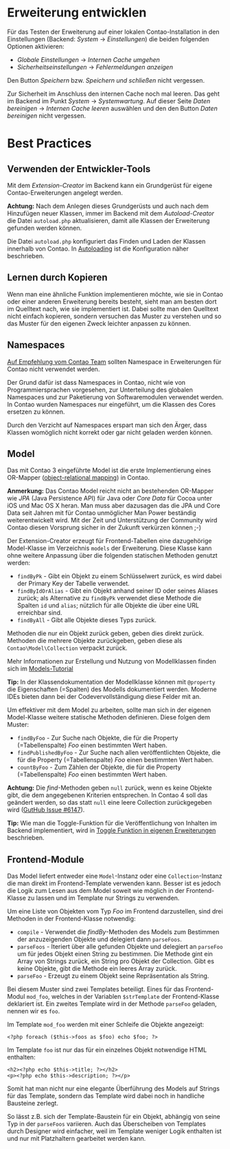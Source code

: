 # Erweiterung entwicklen

Für das Testen der Erweiterung auf einer lokalen Contao-Installation in den
Einstellungen (Backend: _System_ -> _Einstellungen_) die beiden folgenden
Optionen aktivieren:

- _Globale Einstellungen_ -> _Internen Cache umgehen_
- _Sicherheitseinstellungen_ -> _Fehlermeldungen anzeigen_

Den Button _Speichern_ bzw. _Speichern und schließen_ nicht vergessen.

Zur Sicherheit im Anschluss den internen Cache noch mal leeren. Das geht im
Backend im Punkt _System_ -> _Systemwartung_. Auf dieser Seite _Daten
bereinigen_ -> _Internen Cache leeren_ auswählen und den den Button _Daten
bereinigen_ nicht vergessen.


# Best Practices


## Verwenden der Entwickler-Tools

Mit dem _Extension-Creator_ im Backend kann ein Grundgerüst für eigene
Contao-Erweiterungen angelegt werden.

__Achtung:__ Nach dem Anlegen dieses Grundgerüsts und auch nach dem Hinzufügen
neuer Klassen, immer im Backend mit dem _Autoload-Creator_ die Datei
`autoload.php` aktualisieren, damit alle Klassen der Erweiterung gefunden werden
können.

Die Datei `autoload.php` konfiguriert das Finden und Laden der Klassen innerhalb
von Contao. In [Autoloading](Autoloading.md) ist die Konfiguration näher
beschrieben.


## Lernen durch Kopieren

Wenn man eine ähnliche Funktion implementieren möchte, wie sie in Contao oder
einer anderen Erweiterung bereits besteht, sieht man am besten dort im Quelltext
nach, wie sie implementiert ist. Dabei sollte man den Quelltext nicht einfach
kopieren, sondern versuchen das Muster zu verstehen und so das Muster für den
eigenen Zweck leichter anpassen zu können.


## Namespaces

[Auf Empfehlung vom Contao Team](https://community.contao.org/de/showthread.php?30961-Contao-3-und-Namespace&p=203762&viewfull=1#post203762)
sollten Namespace in Erweiterungen für Contao nicht verwendet werden.

Der Grund dafür ist dass Namespaces in Contao, nicht wie von Programmiersprachen
vorgesehen, zur Unterteilung des globalen Namespaces und zur Paketierung von
Softwaremodulen verwendet werden. In Contao wurden Namespaces nur eingeführt, um
die Klassen des Cores ersetzen zu können.

Durch den Verzicht auf Namespaces erspart man sich den Ärger, dass Klassen
womöglich nicht korrekt oder gar nicht geladen werden können.


## Model

Das mit Contao 3 eingeführte Model ist die erste Implementierung eines OR-Mapper
([object-relational mapping](http://de.wikipedia.org/wiki/Objektrelationale_Abbildung))
in Contao.

__Anmerkung:__ Das Contao Model reicht nicht an bestehenden OR-Mapper wie _JPA_
(Java Persistence API) für Java oder _Core Data_ für Cocoa unter iOS und
Mac OS X heran. Man muss aber dazusagen das die JPA und Core Data seit Jahren
mit für Contao unmöglicher Man Power beständig weiterentwickelt wird. Mit der
Zeit und Unterstützung der Community wird Contao diesen Vorsprung sicher in der
Zukunft verkürzen können ;-)

Der Extension-Creator erzeugt für Frontend-Tabellen eine dazugehörige
Model-Klasse im Verzeichnis `models` der Erweiterung. Diese Klasse kann ohne
weitere Anpassung über die folgenden statischen Methoden genutzt werden:

- `findByPk` - Gibt ein Objekt zu einem Schlüsselwert zurück, es wird dabei der
  Primary Key der Tabelle verwendet.
- `findByIdOrAlias` - Gibt ein Objekt anhand seiner ID oder seines Aliases
  zurück; als Alternative zu `findByPk` verwendet diese Methode die Spalten `id`
  und `alias`; nützlich für alle Objekte die   über eine URL erreichbar sind.
- `findByAll` - Gibt alle Objekte dieses Typs zurück.

Methoden die nur ein Objekt zurück geben, geben dies direkt zurück. Methoden die
mehrere Objekte zurückgeben, geben diese als `Contao\Model\Collection` verpackt
zurück.

Mehr Informationen zur Erstellung und Nutzung von Modellklassen finden sich im
[Models-Tutorial](Models.md)

__Tip:__ In der Klassendokumentation der Modellklasse können mit `@property` die
Eigenschaften (=Spalten) des Modells dokumentiert werden. Moderne IDEs bieten
dann bei der Codevervollständigung diese Felder mit an.

Um effektiver mit dem Model zu arbeiten, sollte man sich in der eigenen
Model-Klasse weitere statische Methoden definieren. Diese folgen dem Muster:

- `findByFoo` - Zur Suche nach Objekte, die für die Property (=Tabellenspalte)
  _Foo_ einen bestimmten Wert haben.
- `findPublishedByFoo` - Zur Suche nach allen veröffentlichten Objekte, die für
  die Property (=Tabellenspalte) _Foo_ einen bestimmten Wert haben.
- `countByFoo` - Zum Zählen der Objekte, die für die Property (=Tabellenspalte)
  _Foo_ einen bestimmten Wert haben.

__Achtung:__ Die _find_-Methoden geben `null` zurück, wenn es keine Objekte
gibt, die dem angegebenen Kriterien entsprechen. In Contao 4 soll das geändert
werden, so das statt `null` eine leere Collection zurückgegeben wird
([GutHub Issue #6147](https://github.com/contao/core/issues/6147)).

__Tip:__ Wie man die Toggle-Funktion für die Veröffentlichung von Inhalten im
Backend implementiert, wird in
[Toggle Funktion in eigenen Erweiterungen](Toggle-Funktion-in-eigenen-Erweiterungen.md)
beschrieben.


## Frontend-Module

Das Model liefert entweder eine `Model`-Instanz oder eine `Collection`-Instanz
die man direkt im Frontend-Template verwenden kann. Besser ist es jedoch die
Logik zum Lesen aus dem Model soweit wie möglich in der Frontend-Klasse zu
lassen und im Template nur Strings zu verwenden.

Um eine Liste von Objekten vom Typ _Foo_ im Frontend darzustellen, sind drei
Methoden in der Frontend-Klasse notwendig:

- `compile` - Verwendet die _findBy_-Methoden des Models zum Bestimmen der
  anzuzeigenden Objekte und delegiert dann `parseFoos`.
- `parseFoos` - Iteriert über alle gefunden Objekte und delegiert an `parseFoo`
  um für jedes Objekt einen String zu bestimmen. Die Methode gint ein Array von
  Strings zurück, ein String pro Objekt der Collection. Gibt es keine Objekte,
  gibt die Methode ein leeres Array zurück.
- `parseFoo` - Erzeugt zu einem Objekt seine Repräsentation als String.

Bei diesem Muster sind zwei Templates beteiligt. Eines für das Frontend-Modul
`mod_foo`, welches in der Variablen `$strTemplate` der Frontend-Klasse
deklariert ist. Ein zweites Template wird in der Methode `parseFoo` geladen,
nennen wir es `foo`.

Im Template `mod_foo` werden mit einer Schleife die Objekte angezeigt:

``` {.php}
<?php foreach ($this->foos as $foo) echo $foo; ?>
```

Im Template `foo` ist nur das für ein einzelnes Objekt notwendige HTML
enthalten:

``` {.php}
<h2><?php echo $this->title; ?></h2>
<p><?php echo $this->description; ?></p>
```

Somit hat man nicht nur eine elegante Überführung des Models auf Strings für das
Template, sondern das Template wird dabei noch in handliche Bausteine zerlegt.

So lässt z.B. sich der Template-Baustein für ein Objekt, abhängig von seine Typ
in der `parseFoos` variieren. Auch das Überscheiben von Templates durch Designer
wird einfacher, weil im Template weniger Logik enthalten ist und nur mit
Platzhaltern gearbeitet werden kann.
